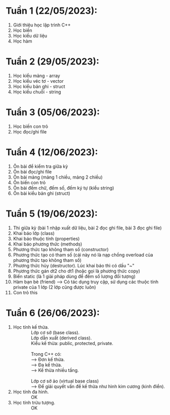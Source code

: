 # Tuần 1 (22/05/2023): 
1. Giới thiệu học lập trình C++
2. Học biến
3. Học kiểu dữ liệu
4. Học hàm

# Tuần 2 (29/05/2023):
1. Học kiểu mảng - array
2. Học kiểu véc tơ - vector
3. Học kiểu bản ghi - struct
4. Học kiểu chuỗi - string

# Tuần 3 (05/06/2023):
1. Học biến con trỏ
2. Học đọc/ghi file

# Tuần 4 (12/06/2023):
1. Ôn bài để kiểm tra giữa kỳ
2. Ôn bài đọc/ghi file
3. Ôn bài mảng (mảng 1 chiều, mảng 2 chiều)
4. Ôn biến con trỏ
5. Ôn bài đếm chữ, đếm số, đếm ký tự (kiểu string)
6. Ôn bài kiểu bản ghi (struct)

# Tuần 5 (19/06/2023):
1. Thi giữa kỳ (bài 1 nhập xuất dữ liệu, bài 2 đọc ghi file, bài 3 đọc ghi file)
2. Khai báo lớp (class)
3. Khai báo thuộc tính (properties)
4. Khai báo phương thức (methods)
5. Phương thức tạo không tham số (constructor)
6. Phương thức tạo có tham số (cái này nó là nạp chồng overload của phương thức tạo không tham số)
7. Phương thức hủy (destructor). Lúc khai báo thì có dấu "~"
8. Phương thức gán dt2 cho dt1 (hoặc gọi là phương thức copy)
9. Biến static (là 1 giải pháp dùng để đếm số lượng đối tượng)
10. Hàm bạn bè (friend) --> Có tác dụng truy cập, sử dụng các thuộc tính private của 1 lớp (2 lớp cũng được luôn)
11. Con trỏ this

# Tuần 6 (26/06/2023):
1. Học tính kế thừa.<br>
&emsp;&emsp;&emsp;&emsp;Lớp cơ sở (base class).<br>
&emsp;&emsp;&emsp;&emsp;Lớp dẫn xuất (derived class).<br>
&emsp;&emsp;&emsp;&emsp;Kiểu kế thừa: public, protected, private.<br><br>
&emsp;&emsp;&emsp;&emsp;Trong C++ có:<br>
&emsp;&emsp;&emsp;&emsp;--> Đơn kế thừa.<br>
&emsp;&emsp;&emsp;&emsp;--> Đa kế thừa.<br>
&emsp;&emsp;&emsp;&emsp;--> Kế thừa nhiều tầng.<br><br>
&emsp;&emsp;&emsp;&emsp;Lớp cơ sở ảo (virtual base class)<br>
&emsp;&emsp;&emsp;&emsp;--> Để giải quyết vấn đề kế thừa như hình kim cương (kinh điển).<br>
2. Học tính đa hình.<br>
&emsp;&emsp;&emsp;&emsp;OK
3. Học tính trừu tượng.<br>
&emsp;&emsp;&emsp;&emsp;OK
